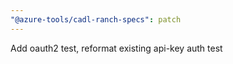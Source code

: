 ```yaml
---
"@azure-tools/cadl-ranch-specs": patch
---
```


Add oauth2 test, reformat existing api-key auth test
